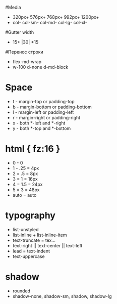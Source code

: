 #Media
* 320px+	576px+    768px+   992px+    1200px+
* col-    col-sm-   col-md-  col-lg-   col-xl-

#Gutter width  
* 15+ |30| +15

#Перенос строки 
*	flex-md-wrap
*	w-100 d-none d-md-block

# Space
* t -  margin-top or padding-top
* b -  margin-bottom or padding-bottom
* l -  margin-left or padding-left
* r -  margin-right or padding-right
* x -  both *-left and *-right
* y -  both *-top and *-bottom


# html { fz:16 }
* 0 - 0
* 1 - .25 = 4px
* 2 = .5  = 8px
* 3 = 1   = 16px
* 4 = 1.5 = 24px
* 5 = 3   = 48px
* auto = auto

# typography
* list-unstyled
* list-inline + list-inline-item
* text-truncate = tex...
* text-right || text-center || text-left
* lead = text-indent
* text-uppercase

# shadow
* rounded
* shadow-none, shadow-sm, shadow, shadow-lg